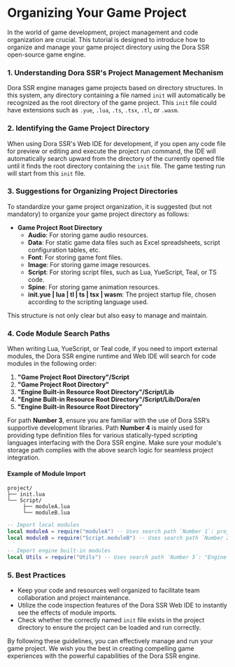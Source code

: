 # Organizing Your Game Project

In the world of game development, project management and code organization are crucial. This tutorial is designed to introduce how to organize and manage your game project directory using the Dora SSR open-source game engine.

### 1. Understanding Dora SSR's Project Management Mechanism

Dora SSR engine manages game projects based on directory structures. In this system, any directory containing a file named `init` will automatically be recognized as the root directory of the game project. This `init` file could have extensions such as `.yue`, `.lua`, `.ts`, `.tsx`, `.tl`, or `.wasm`.

### 2. Identifying the Game Project Directory

When using Dora SSR's Web IDE for development, if you open any code file for preview or editing and execute the project run command, the IDE will automatically search upward from the directory of the currently opened file until it finds the root directory containing the `init` file. The game testing run will start from this `init` file.

### 3. Suggestions for Organizing Project Directories

To standardize your game project organization, it is suggested (but not mandatory) to organize your game project directory as follows:

- **Game Project Root Directory**
	- **Audio**: For storing game audio resources.
	- **Data**: For static game data files such as Excel spreadsheets, script configuration tables, etc.
	- **Font**: For storing game font files.
	- **Image**: For storing game image resources.
	- **Script**: For storing script files, such as Lua, YueScript, Teal, or TS code.
	- **Spine**: For storing game animation resources.
	- **init.yue | lua | tl | ts | tsx | wasm**: The project startup file, chosen according to the scripting language used.

This structure is not only clear but also easy to manage and maintain.

### 4. Code Module Search Paths

When writing Lua, YueScript, or Teal code, if you need to import external modules, the Dora SSR engine runtime and Web IDE will search for code modules in the following order:

1. **"Game Project Root Directory"/Script**
2. **"Game Project Root Directory"**
3. **"Engine Built-in Resource Root Directory"/Script/Lib**
4. **"Engine Built-in Resource Root Directory"/Script/Lib/Dora/en**
5. **"Engine Built-in Resource Root Directory"**

For path **Number 3**, ensure you are familiar with the use of Dora SSR’s supportive development libraries. Path **Number 4** is mainly used for providing type definition files for various statically-typed scripting languages interfacing with the Dora SSR engine. Make sure your module's storage path complies with the above search logic for seamless project integration.

#### Example of Module Import

```text
project/
├── init.lua
└── Script/
	 ├── moduleA.lua
	 └── moduleB.lua
```

```lua title="init.lua"
-- Import local modules
local moduleA = require("moduleA") -- Uses search path `Number 1`: project/Script/moduleA.lua
local moduleB = require("Script.moduleB") -- Uses search path `Number 2`: project/Script/moduleB.lua

-- Import engine built-in modules
local Utils = require("Utils") -- Uses search path `Number 3`: "Engine built-in resource root directory"/Script/Lib/Utils.lua
```

### 5. Best Practices

- Keep your code and resources well organized to facilitate team collaboration and project maintenance.
- Utilize the code inspection features of the Dora SSR Web IDE to instantly see the effects of module imports.
- Check whether the correctly named `init` file exists in the project directory to ensure the project can be loaded and run correctly.

By following these guidelines, you can effectively manage and run your game project. We wish you the best in creating compelling game experiences with the powerful capabilities of the Dora SSR engine.
